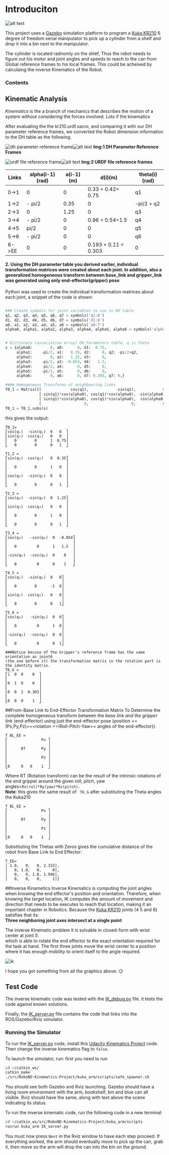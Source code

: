 # Introduciton 

![alt text][image3]

This project uses a [Gazebo](http://gazebosim.org/#features) simulation platform to program a [Kuka KR210](https://www.kuka.com/en-us/products/robotics-systems/industrial-robots/kr-210-2-f-exclusive) 6 degree of freedom serial manipulator to pick up a cylinder from a shelf and drop it into a bin next to the manipulator.

The cylinder is located radnomly on the shlef, Thus the robot needs to figure out his motor and joint angles and speeds to reach to the can from Global reference frames to his local frames. This could be acheived by calculaing the inverse Kinematics of the Robot.

[//]: # (Image References)

[image1]: ./misc_images/misc1.png
[image2]: ./misc_images/misc3.png
[image3]: ./misc_images/misc2.png
[image4]: ./kuka210/misc2.png
[image5]: ./kuka210/misc2.png
[image6]: ./kuka210/misc2.png

### Contents




## Kinematic Analysis

*Kinematics*  is the a branch of mechanics that describes the motion of a system without considering the forces involved. Lots if the kinematics 

After evaluating the the kr210.urdf.xacro, and comparing it with our DH parameter reference frames, we converted the Robot dimension information to the DH table as the following.

![dh parameter reference frame](https://user-images.githubusercontent.com/6395647/30779703-9bb8ff02-a0c5-11e7-8cc0-52bacc8e6bea.jpeg)![alt text][image4]
**Img:1 DH Parameter Reference Frames**

![urdf file reference frame](https://user-images.githubusercontent.com/6395647/30779704-9bbaa190-a0c5-11e7-9108-4388e473f6ad.png)![alt text][image5]
**Img:2 URDF file reference frames**  
  
    
   
Links | alpha(i-1)(rad) | a(i-1)(m) | d(i)(m) | theta(i)(rad)
--- | --- | --- | --- | ---
0->1 | 0 | 0 | 0.33 + 0.42= 0.75 | q1
1->2 | - pi/2 | 0.35 | 0 | -pi/2 + q2
2->3 | 0 | 1.25 | 0 | q3
3->4 |  - pi/2 | 0 | 0.96 + 0.54=1.5 | q4
4->5 | pi/2 | 0 | 0 | q5
5->6 | - pi/2 | 0 | 0 | q6
6->EE | 0 | 0 | 0.193 + 0.11 = 0.303 | 0


#### 2. Using the DH parameter table you derived earlier, individual transformation matrices were created about each joint. In addition, also a generalized homogeneous transform between base_link and gripper_link was generated using only end-effector(gripper) pose

Python was used to create the individual transformation matrices about each joint, a snippet of the code is shown:


~~~python

### Create symbols for joint variables to use in DH table
q1, q2, q3, q4, q5, q6, q7 = symbols('q1:8')
d1, d2, d3, d4, d5, d6, d7 = symbols('d1:8')
a0, a1, a2, a3, a4, a5, a6 = symbols('a0:7')
alpha0, alpha1, alpha2, alpha3, alpha4, alpha5, alpha6 = symbols('alpha0:7')


# Dictionary (associative array) DH Parameters table, q is theta
s = {alpha0:        0, a0:      0, d1:  0.75,
     alpha1:    -pi/2, a1:   0.35, d2:     0, q2: -pi/2+q2,
     alpha2:        0, a2:   1.25, d3:     0,
     alpha3:    -pi/2, a3: -0.054, d4:   1.5,
     alpha4:     pi/2, a4:      0, d5:     0,
     alpha5:    -pi/2, a5:      0, d6:     0,
     alpha6:        0, a6:      0, d7: 0.303, q7: 0,}

#### Homogeneous Transforms of neighbouring links
T0_1 = Matrix([[             cos(q1),            -sin(q1),            0,              a0],
               [ sin(q1)*cos(alpha0), cos(q1)*cos(alpha0), -sin(alpha0), -sin(alpha0)*d1],
               [ sin(q1)*sin(alpha0), cos(q1)*sin(alpha0),  cos(alpha0),  cos(alpha0)*d1],
               [                   0,                   0,            0,               1]])
T0_1 = T0_1.subs(s)
~~~

this gives the output:

~~~
T0_1=
⎡cos(q₁)  -sin(q₁)  0   0  ⎤  
⎢sin(q₁)  cos(q₁)   0   0  ⎥  
⎢   0        0      1  0.75⎥  
⎣   0        0      0   1  ⎦  

T1_2 =
⎡sin(q₂)  cos(q₂)   0  0.35⎤  
⎢                          ⎥  
⎢   0        0      1   0  ⎥  
⎢                          ⎥  
⎢cos(q₂)  -sin(q₂)  0   0  ⎥  
⎢                          ⎥  
⎣   0        0      0   1  ⎦  

T2_3 =
⎡cos(q₃)  -sin(q₃)  0  1.25⎤  
⎢                          ⎥  
⎢sin(q₃)  cos(q₃)   0   0  ⎥  
⎢                          ⎥  
⎢   0        0      1   0  ⎥  
⎢                          ⎥  
⎣   0        0      0   1  ⎦  

T3_4 =
⎡cos(q₄)   -sin(q₄)  0  -0.054⎤  
⎢                             ⎥  
⎢   0         0      1   1.5  ⎥  
⎢                             ⎥  
⎢-sin(q₄)  -cos(q₄)  0    0   ⎥  
⎢                             ⎥  
⎣   0         0      0    1   ⎦ 
 
T4_5 =
⎡cos(q₅)  -sin(q₅)  0   0⎤  
⎢                        ⎥  
⎢   0        0      -1  0⎥  
⎢                        ⎥  
⎢sin(q₅)  cos(q₅)   0   0⎥  
⎢                        ⎥  
⎣   0        0      0   1⎦  

T5_6 =
⎡cos(q₆)   -sin(q₆)  0  0⎤  
⎢                        ⎥  
⎢   0         0      1  0⎥  
⎢                        ⎥  
⎢-sin(q₆)  -cos(q₆)  0  0⎥  
⎢                        ⎥  
⎣   0         0      0  1⎦ 
 
###Notice becuse of the Gripper's reference frame has the same orientation as joint6
(the one before it) the transformation matrix in the rotation part is the identity matrix.
T6_G =
⎡1  0  0    0  ⎤  
⎢              ⎥  
⎢0  1  0    0  ⎥  
⎢              ⎥  
⎢0  0  1  0.303⎥  
⎢              ⎥  
⎣0  0  0    1  ⎦  
~~~


##From-Base Link to End-Effector Transformation Matrix
To Determine the complete homogeneous transform between the _base link and the gripper link_ (end-effector) using just the end-effector pose (position ==(Px,Py,Pz)==+rotation ==(Roll-Pitch-Yaw== angles of the end-effector)).

~~~
T BL_EE =
⎡               Px ⎤  
⎢                  ⎥  
⎢      RT       Py ⎥  
⎢                  ⎥  
⎢               Pz ⎥  
⎢                  ⎥  
⎣0     0   0    1  ⎦
~~~
Where RT (Rotation transform) can be the result of the intrinsic rotations of the end gripper around the given roll, pitch, yaw angles=`Rx(rol)*Ry(yaw)*Rz(pitch)`.  
**Note**: this gives the same result of ` T6_G` after substituting the Theta angles the Kuka210

~~~
T BL_EE =
⎡               Px ⎤  
⎢                  ⎥  
⎢      RT       Py ⎥  
⎢                  ⎥  
⎢               Pz ⎥  
⎢                  ⎥  
⎣0     0   0    1  ⎦
~~~

Substituting the Thetas with Zeros gives the cumulative distance of the robot from Base Link to End Effector:

~~~
T_EE=
[ 1.0,   0,   0, 2.153],
[   0, 1.0,   0,     0],
[   0,   0, 1.0, 1.946],
[   0,   0,   0,     1]]
~~~

##Inverse Kinametics
Inverse Kinematics is computing the joint angles when knowing the end effector's position and orientation. Therefore, when knowing the target location, IK computes the amount of movement and direction that needs to be executes to reach that location, making it an important chapter in Robotics.
Because the [Kuka KR210](https://www.kuka.com/en-us/products/robotics-systems/industrial-robots/kr-210-2-f-exclusive) joints (4  5 and 6) satisfies that its:  
**Three neighboring joint axes intersect at a single point**

The inverse Kinematic problem it is solvable in closed-form with wrist center at joint _5_.  
which is able to rotate the end effector to the exact orientation required for the task at hand. The first three joints move the wrist center to a position where it has enough mobility to orient itself to the angle required.  
  
  
![ik](https://user-images.githubusercontent.com/6395647/30779765-8266aa7a-a0c7-11e7-871c-4d21910fac6f.png)


I hope you got something from all the graphics above: :smirk:
## Test Code

The inverse kinematic code was tested with the [IK_debug.py](IK_debug.py) file. it tests the code against known solutions.

Finally, the [IK_server.py]() file contains the code that links into the ROS/Gazebo/Rviz simulator.

### Running the Simulator

To run the [IK_server.py](IK_server.py) code, install this [Udacity Kinematics Project](https://github.com/udacity/RoboND-Kinematics-Project) code. Then change the inverse kinematics flag to `false`.

To launch the simulator, run: first you need to run 


```bash
cd ~/catkin_ws/
catkin_make
./src/RoboND-Kinematics-Project/kuka_arm/scripts/safe_spawner.sh
```

You should see both Gazebo and Rviz launching. Gazebo should have a living room environment with the arm, bookshelf, bin and blue can all visible. Rviz should have the same, along with text above the scene indicating its status.

To run the inverse kinematic code, run the following code in a new terminal:

```bash
cd ~/catkin_ws/src/RoboND-Kinematics-Project/kuka_arm/scripts
rosrun kuka_arm IK_server.py
```

You must now press `Next` in the Rviz window to have each step proceed. If everything worked, the arm should eventually move to pick up the can, grab it, then move so the arm will drop the can into the bin on the ground.
